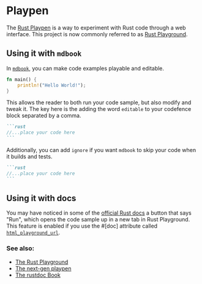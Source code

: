 # Playpen

The [Rust Playpen](https://github.com/rust-lang/rust-playpen) is a way to experiment with Rust code through a web interface. This project is now commonly referred to as [Rust Playground](https://play.rust-lang.org/).

## Using it with `mdbook`

In [`mdbook`][mdbook], you can make code examples playable and editable.

```rust
fn main() {
    println!("Hello World!");
}
```

This allows the reader to both run your code sample, but also modify and tweak it. The key here is the adding the word `editable` to your codefence block separated by a comma.

````markdown
```rust
//...place your code here
```
````

Additionally, you can add `ignore` if you want `mdbook` to skip your code when it builds and tests.

````markdown
```rust
//...place your code here
```
````

## Using it with docs

You may have noticed in some of the [official Rust docs][official-rust-docs] a button that says "Run", which opens the code sample up in a new tab in Rust Playground. This feature is enabled if you use the #[doc] attribute called [`html_playground_url`][html-playground-url].

### See also:

- [The Rust Playground][rust-playground]
- [The next-gen playpen][next-gen-playpen]
- [The rustdoc Book][rustdoc-book]

[rust-playground]: https://play.rust-lang.org/
[next-gen-playpen]: https://github.com/integer32llc/rust-playground/
[mdbook]: https://github.com/rust-lang/mdBook
[official-rust-docs]: https://doc.rust-lang.org/core/
[rustdoc-book]: https://doc.rust-lang.org/rustdoc/what-is-rustdoc.html
[html-playground-url]: https://doc.rust-lang.org/rustdoc/the-doc-attribute.html#html_playground_url
